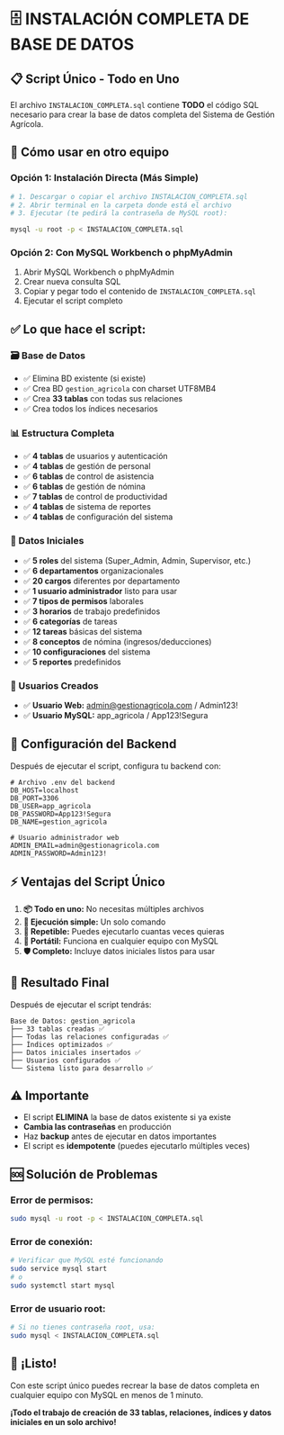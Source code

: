 # 🗄️ INSTALACIÓN COMPLETA DE BASE DE DATOS

## 📋 Script Único - Todo en Uno

El archivo `INSTALACION_COMPLETA.sql` contiene **TODO** el código SQL necesario para crear la base de datos completa del Sistema de Gestión Agrícola.

## 🚀 Cómo usar en otro equipo

### Opción 1: Instalación Directa (Más Simple)

```bash
# 1. Descargar o copiar el archivo INSTALACION_COMPLETA.sql
# 2. Abrir terminal en la carpeta donde está el archivo
# 3. Ejecutar (te pedirá la contraseña de MySQL root):

mysql -u root -p < INSTALACION_COMPLETA.sql
```

### Opción 2: Con MySQL Workbench o phpMyAdmin

1. Abrir MySQL Workbench o phpMyAdmin
2. Crear nueva consulta SQL
3. Copiar y pegar todo el contenido de `INSTALACION_COMPLETA.sql`
4. Ejecutar el script completo

## ✅ Lo que hace el script:

### 🗃️ Base de Datos
- ✅ Elimina BD existente (si existe)
- ✅ Crea BD `gestion_agricola` con charset UTF8MB4
- ✅ Crea **33 tablas** con todas sus relaciones
- ✅ Crea todos los índices necesarios

### 📊 Estructura Completa
- ✅ **4 tablas** de usuarios y autenticación  
- ✅ **4 tablas** de gestión de personal
- ✅ **6 tablas** de control de asistencia
- ✅ **6 tablas** de gestión de nómina
- ✅ **7 tablas** de control de productividad
- ✅ **4 tablas** de sistema de reportes
- ✅ **4 tablas** de configuración del sistema

### 🎯 Datos Iniciales
- ✅ **5 roles** del sistema (Super_Admin, Admin, Supervisor, etc.)
- ✅ **6 departamentos** organizacionales
- ✅ **20 cargos** diferentes por departamento
- ✅ **1 usuario administrador** listo para usar
- ✅ **7 tipos de permisos** laborales
- ✅ **3 horarios** de trabajo predefinidos
- ✅ **6 categorías** de tareas
- ✅ **12 tareas** básicas del sistema
- ✅ **8 conceptos** de nómina (ingresos/deducciones)
- ✅ **10 configuraciones** del sistema
- ✅ **5 reportes** predefinidos

### 👤 Usuarios Creados
- ✅ **Usuario Web:** admin@gestionagricola.com / Admin123!
- ✅ **Usuario MySQL:** app_agricola / App123!Segura

## 🔧 Configuración del Backend

Después de ejecutar el script, configura tu backend con:

```env
# Archivo .env del backend
DB_HOST=localhost
DB_PORT=3306
DB_USER=app_agricola
DB_PASSWORD=App123!Segura
DB_NAME=gestion_agricola

# Usuario administrador web
ADMIN_EMAIL=admin@gestionagricola.com
ADMIN_PASSWORD=Admin123!
```

## ⚡ Ventajas del Script Único

1. **📦 Todo en uno:** No necesitas múltiples archivos
2. **🚀 Ejecución simple:** Un solo comando
3. **🔄 Repetible:** Puedes ejecutarlo cuantas veces quieras
4. **💼 Portátil:** Funciona en cualquier equipo con MySQL
5. **🛡️ Completo:** Incluye datos iniciales listos para usar

## 🎯 Resultado Final

Después de ejecutar el script tendrás:

```
Base de Datos: gestion_agricola
├── 33 tablas creadas ✅
├── Todas las relaciones configuradas ✅
├── Índices optimizados ✅
├── Datos iniciales insertados ✅
├── Usuarios configurados ✅
└── Sistema listo para desarrollo ✅
```

## ⚠️ Importante

- El script **ELIMINA** la base de datos existente si ya existe
- **Cambia las contraseñas** en producción
- Haz **backup** antes de ejecutar en datos importantes
- El script es **idempotente** (puedes ejecutarlo múltiples veces)

## 🆘 Solución de Problemas

### Error de permisos:
```bash
sudo mysql -u root -p < INSTALACION_COMPLETA.sql
```

### Error de conexión:
```bash
# Verificar que MySQL esté funcionando
sudo service mysql start
# o
sudo systemctl start mysql
```

### Error de usuario root:
```bash
# Si no tienes contraseña root, usa:
sudo mysql < INSTALACION_COMPLETA.sql
```

## 🎉 ¡Listo!

Con este script único puedes recrear la base de datos completa en cualquier equipo con MySQL en menos de 1 minuto.

**¡Todo el trabajo de creación de 33 tablas, relaciones, índices y datos iniciales en un solo archivo!**
